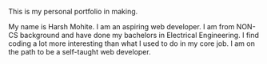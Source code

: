 This is my personal portfolio in making.

My name is Harsh Mohite.
I am an aspiring web developer.
I am from NON-CS background and have done my bachelors in Electrical Engineering.
I find coding a lot more interesting than what I used to do in my core job.
I am on the path to be a self-taught web developer.
